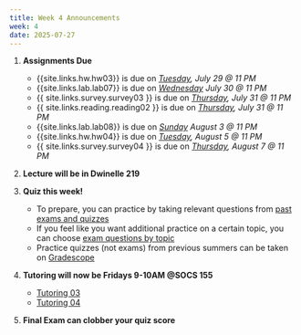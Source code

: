 ```yaml
---
title: Week 4 Announcements
week: 4
date: 2025-07-27
---
```


1. **Assignments Due**
    * {{site.links.hw.hw03}} is due on *<u>Tuesday</u>, July 29 @ 11 PM*
    * {{site.links.lab.lab07}} is due on *<u>Wednesday</u> July 30 @ 11 PM*
    * {{ site.links.survey.survey03 }}  is due on *<u>Thursday</u>, July 31 @ 11 PM*
    * {{ site.links.reading.reading02 }} is due on *<u>Thursday</u>, July 31 @ 11 PM*
    * {{site.links.lab.lab08}} is due on *<u>Sunday</u> August 3 @ 11 PM*
    * {{site.links.hw.hw04}} is due on *<u>Tuesday</u>, August 5 @ 11 PM*
    * {{ site.links.survey.survey04 }}  is due on *<u>Thursday</u>, August 7 @ 11 PM*

2. **Lecture will be in Dwinelle 219**
   
3. **Quiz this week!**
   * To prepare, you can practice by taking relevant questions from [past exams and quizzes](https://data6.org/su25/resources/#past-exams)
   * If you feel like you want additional practice on a certain topic, you can choose [exam questions by topic](https://data6.org/su25/resources/#exam-questions-by-topic)
   * Practice quizzes (not exams) from previous summers can be taken on [Gradescope](https://www.gradescope.com/courses/1064926)

4. **Tutoring will now be Fridays 9-10AM @SOCS 155**
    * [Tutoring 03](https://datahub.berkeley.edu/hub/user-redirect/git-pull?repo=https%3A%2F%2Fgithub.com%2Fdata-6-berkeley%2Fmaterials-su25&branch=main&urlpath=tree%2Fmaterials-su25%2Ftut%2Ftut03%2Ftut03.ipynb)
    * [Tutoring 04](https://datahub.berkeley.edu/hub/user-redirect/git-pull?repo=https%3A%2F%2Fgithub.com%2Fdata-6-berkeley%2Fmaterials-su25&branch=main&urlpath=tree%2Fmaterials-su25%2Ftut%2Ftut04%2Ftut04.ipynb)

5. **Final Exam can clobber your quiz score**
